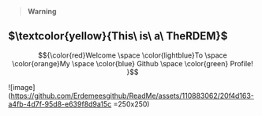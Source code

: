 > __Warning__
 
## $\textcolor{yellow}{This\ is\ a\ TheRDEM}$

$${\color{red}Welcome \space \color{lightblue}To \space \color{orange}My \space \color{blue} Github \space \color{green} Profile! }$$


![image](https://github.com/Erdemeesgithub/ReadMe/assets/110883062/20f4d163-a4fb-4d7f-95d8-e639f8d9a15c =250x250)


